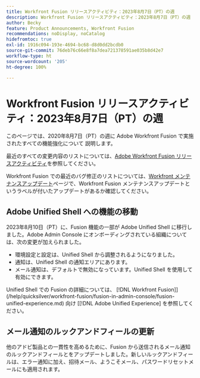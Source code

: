 ```yaml
---
title: Workfront Fusion リリースアクティビティ：2023年8月7日（PT）の週
description: Workfront Fusion リリースアクティビティ：2023年8月7日（PT）の週
author: Becky
feature: Product Announcements, Workfront Fusion
recommendations: noDisplay, noCatalog
hidefromtoc: true
exl-id: 1916c094-193e-4694-bc68-d8d0dd2bcdb0
source-git-commit: 76deb76c66e8f8a7dea721378591ae035b8d42e7
workflow-type: ht
source-wordcount: '205'
ht-degree: 100%

---
```


# Workfront Fusion リリースアクティビティ：2023年8月7日（PT）の週

このページでは、2020年8月7日（PT）の週に Adobe Workfront Fusion で実施されたすべての機能強化について
説明します。

最近のすべての変更内容のリストについては、[Adobe Workfront Fusion リリースアクティビティ](../../../product-announcements/product-releases/fusion-release-activity/fusion-release-activity.md)を参照してください。

Workfront Fusion での最近のバグ修正のリストについては、[Workfront メンテナンスアップデート](https://experienceleague.adobe.com/docs/workfront-known-issues/releases/current-updates.html?lang=ja)ページで、Workfront Fusion メンテナンスアップデートというラベルが付いたアップデートがあるか確認してください。

## Adobe Unified Shell への機能の移動

2023年8月10日（PT）に、Fusion 機能の一部が Adobe Unified Shell に移行しました。Adobe Admin Console にオンボーディングされている組織については、次の変更が加えられました。

* 環境設定と設定は、Unified Shell から調整されるようになりました。
* 通知は、Unified Shell の通知エリアにあります。
* メール通知は、デフォルトで無効になっています。Unified Shell を使用して有効にできます。

Unified Shell での Fusion の詳細については、 [!DNL Workfront Fusion]](/help/quicksilver/workfront-fusion/fusion-in-admin-console/fusion-unified-experience.md) 向け [[!DNL Adobe Unified Experience]  を参照してください。


## メール通知のルックアンドフィールの更新

他のアドビ製品との一貫性を高めるために、Fusion から送信されるメール通知のルックアンドフィールとをアップデートしました。新しいルックアンドフィールは、エラー通知に加え、招待メール、ようこそメール、パスワードリセットメールにも適用されます。
